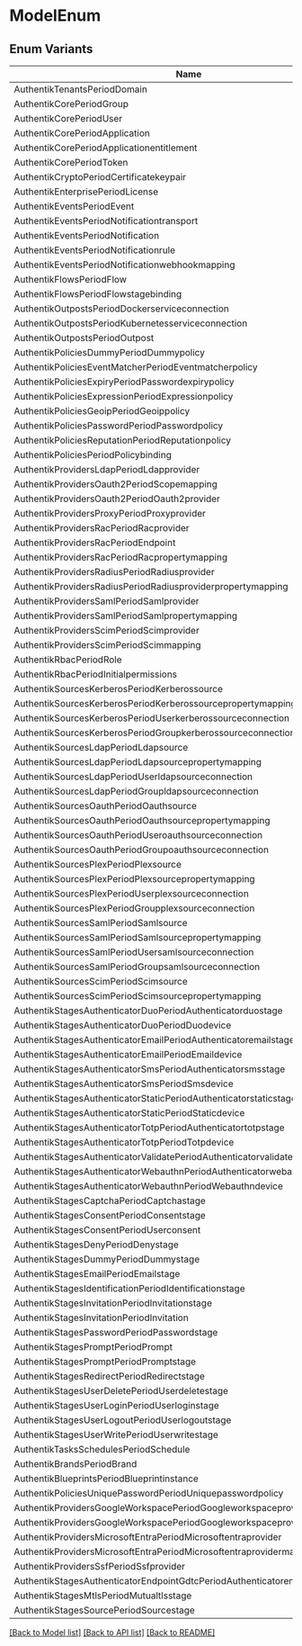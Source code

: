 # ModelEnum

## Enum Variants

| Name | Value |
|---- | -----|
| AuthentikTenantsPeriodDomain | authentik_tenants.domain |
| AuthentikCorePeriodGroup | authentik_core.group |
| AuthentikCorePeriodUser | authentik_core.user |
| AuthentikCorePeriodApplication | authentik_core.application |
| AuthentikCorePeriodApplicationentitlement | authentik_core.applicationentitlement |
| AuthentikCorePeriodToken | authentik_core.token |
| AuthentikCryptoPeriodCertificatekeypair | authentik_crypto.certificatekeypair |
| AuthentikEnterprisePeriodLicense | authentik_enterprise.license |
| AuthentikEventsPeriodEvent | authentik_events.event |
| AuthentikEventsPeriodNotificationtransport | authentik_events.notificationtransport |
| AuthentikEventsPeriodNotification | authentik_events.notification |
| AuthentikEventsPeriodNotificationrule | authentik_events.notificationrule |
| AuthentikEventsPeriodNotificationwebhookmapping | authentik_events.notificationwebhookmapping |
| AuthentikFlowsPeriodFlow | authentik_flows.flow |
| AuthentikFlowsPeriodFlowstagebinding | authentik_flows.flowstagebinding |
| AuthentikOutpostsPeriodDockerserviceconnection | authentik_outposts.dockerserviceconnection |
| AuthentikOutpostsPeriodKubernetesserviceconnection | authentik_outposts.kubernetesserviceconnection |
| AuthentikOutpostsPeriodOutpost | authentik_outposts.outpost |
| AuthentikPoliciesDummyPeriodDummypolicy | authentik_policies_dummy.dummypolicy |
| AuthentikPoliciesEventMatcherPeriodEventmatcherpolicy | authentik_policies_event_matcher.eventmatcherpolicy |
| AuthentikPoliciesExpiryPeriodPasswordexpirypolicy | authentik_policies_expiry.passwordexpirypolicy |
| AuthentikPoliciesExpressionPeriodExpressionpolicy | authentik_policies_expression.expressionpolicy |
| AuthentikPoliciesGeoipPeriodGeoippolicy | authentik_policies_geoip.geoippolicy |
| AuthentikPoliciesPasswordPeriodPasswordpolicy | authentik_policies_password.passwordpolicy |
| AuthentikPoliciesReputationPeriodReputationpolicy | authentik_policies_reputation.reputationpolicy |
| AuthentikPoliciesPeriodPolicybinding | authentik_policies.policybinding |
| AuthentikProvidersLdapPeriodLdapprovider | authentik_providers_ldap.ldapprovider |
| AuthentikProvidersOauth2PeriodScopemapping | authentik_providers_oauth2.scopemapping |
| AuthentikProvidersOauth2PeriodOauth2provider | authentik_providers_oauth2.oauth2provider |
| AuthentikProvidersProxyPeriodProxyprovider | authentik_providers_proxy.proxyprovider |
| AuthentikProvidersRacPeriodRacprovider | authentik_providers_rac.racprovider |
| AuthentikProvidersRacPeriodEndpoint | authentik_providers_rac.endpoint |
| AuthentikProvidersRacPeriodRacpropertymapping | authentik_providers_rac.racpropertymapping |
| AuthentikProvidersRadiusPeriodRadiusprovider | authentik_providers_radius.radiusprovider |
| AuthentikProvidersRadiusPeriodRadiusproviderpropertymapping | authentik_providers_radius.radiusproviderpropertymapping |
| AuthentikProvidersSamlPeriodSamlprovider | authentik_providers_saml.samlprovider |
| AuthentikProvidersSamlPeriodSamlpropertymapping | authentik_providers_saml.samlpropertymapping |
| AuthentikProvidersScimPeriodScimprovider | authentik_providers_scim.scimprovider |
| AuthentikProvidersScimPeriodScimmapping | authentik_providers_scim.scimmapping |
| AuthentikRbacPeriodRole | authentik_rbac.role |
| AuthentikRbacPeriodInitialpermissions | authentik_rbac.initialpermissions |
| AuthentikSourcesKerberosPeriodKerberossource | authentik_sources_kerberos.kerberossource |
| AuthentikSourcesKerberosPeriodKerberossourcepropertymapping | authentik_sources_kerberos.kerberossourcepropertymapping |
| AuthentikSourcesKerberosPeriodUserkerberossourceconnection | authentik_sources_kerberos.userkerberossourceconnection |
| AuthentikSourcesKerberosPeriodGroupkerberossourceconnection | authentik_sources_kerberos.groupkerberossourceconnection |
| AuthentikSourcesLdapPeriodLdapsource | authentik_sources_ldap.ldapsource |
| AuthentikSourcesLdapPeriodLdapsourcepropertymapping | authentik_sources_ldap.ldapsourcepropertymapping |
| AuthentikSourcesLdapPeriodUserldapsourceconnection | authentik_sources_ldap.userldapsourceconnection |
| AuthentikSourcesLdapPeriodGroupldapsourceconnection | authentik_sources_ldap.groupldapsourceconnection |
| AuthentikSourcesOauthPeriodOauthsource | authentik_sources_oauth.oauthsource |
| AuthentikSourcesOauthPeriodOauthsourcepropertymapping | authentik_sources_oauth.oauthsourcepropertymapping |
| AuthentikSourcesOauthPeriodUseroauthsourceconnection | authentik_sources_oauth.useroauthsourceconnection |
| AuthentikSourcesOauthPeriodGroupoauthsourceconnection | authentik_sources_oauth.groupoauthsourceconnection |
| AuthentikSourcesPlexPeriodPlexsource | authentik_sources_plex.plexsource |
| AuthentikSourcesPlexPeriodPlexsourcepropertymapping | authentik_sources_plex.plexsourcepropertymapping |
| AuthentikSourcesPlexPeriodUserplexsourceconnection | authentik_sources_plex.userplexsourceconnection |
| AuthentikSourcesPlexPeriodGroupplexsourceconnection | authentik_sources_plex.groupplexsourceconnection |
| AuthentikSourcesSamlPeriodSamlsource | authentik_sources_saml.samlsource |
| AuthentikSourcesSamlPeriodSamlsourcepropertymapping | authentik_sources_saml.samlsourcepropertymapping |
| AuthentikSourcesSamlPeriodUsersamlsourceconnection | authentik_sources_saml.usersamlsourceconnection |
| AuthentikSourcesSamlPeriodGroupsamlsourceconnection | authentik_sources_saml.groupsamlsourceconnection |
| AuthentikSourcesScimPeriodScimsource | authentik_sources_scim.scimsource |
| AuthentikSourcesScimPeriodScimsourcepropertymapping | authentik_sources_scim.scimsourcepropertymapping |
| AuthentikStagesAuthenticatorDuoPeriodAuthenticatorduostage | authentik_stages_authenticator_duo.authenticatorduostage |
| AuthentikStagesAuthenticatorDuoPeriodDuodevice | authentik_stages_authenticator_duo.duodevice |
| AuthentikStagesAuthenticatorEmailPeriodAuthenticatoremailstage | authentik_stages_authenticator_email.authenticatoremailstage |
| AuthentikStagesAuthenticatorEmailPeriodEmaildevice | authentik_stages_authenticator_email.emaildevice |
| AuthentikStagesAuthenticatorSmsPeriodAuthenticatorsmsstage | authentik_stages_authenticator_sms.authenticatorsmsstage |
| AuthentikStagesAuthenticatorSmsPeriodSmsdevice | authentik_stages_authenticator_sms.smsdevice |
| AuthentikStagesAuthenticatorStaticPeriodAuthenticatorstaticstage | authentik_stages_authenticator_static.authenticatorstaticstage |
| AuthentikStagesAuthenticatorStaticPeriodStaticdevice | authentik_stages_authenticator_static.staticdevice |
| AuthentikStagesAuthenticatorTotpPeriodAuthenticatortotpstage | authentik_stages_authenticator_totp.authenticatortotpstage |
| AuthentikStagesAuthenticatorTotpPeriodTotpdevice | authentik_stages_authenticator_totp.totpdevice |
| AuthentikStagesAuthenticatorValidatePeriodAuthenticatorvalidatestage | authentik_stages_authenticator_validate.authenticatorvalidatestage |
| AuthentikStagesAuthenticatorWebauthnPeriodAuthenticatorwebauthnstage | authentik_stages_authenticator_webauthn.authenticatorwebauthnstage |
| AuthentikStagesAuthenticatorWebauthnPeriodWebauthndevice | authentik_stages_authenticator_webauthn.webauthndevice |
| AuthentikStagesCaptchaPeriodCaptchastage | authentik_stages_captcha.captchastage |
| AuthentikStagesConsentPeriodConsentstage | authentik_stages_consent.consentstage |
| AuthentikStagesConsentPeriodUserconsent | authentik_stages_consent.userconsent |
| AuthentikStagesDenyPeriodDenystage | authentik_stages_deny.denystage |
| AuthentikStagesDummyPeriodDummystage | authentik_stages_dummy.dummystage |
| AuthentikStagesEmailPeriodEmailstage | authentik_stages_email.emailstage |
| AuthentikStagesIdentificationPeriodIdentificationstage | authentik_stages_identification.identificationstage |
| AuthentikStagesInvitationPeriodInvitationstage | authentik_stages_invitation.invitationstage |
| AuthentikStagesInvitationPeriodInvitation | authentik_stages_invitation.invitation |
| AuthentikStagesPasswordPeriodPasswordstage | authentik_stages_password.passwordstage |
| AuthentikStagesPromptPeriodPrompt | authentik_stages_prompt.prompt |
| AuthentikStagesPromptPeriodPromptstage | authentik_stages_prompt.promptstage |
| AuthentikStagesRedirectPeriodRedirectstage | authentik_stages_redirect.redirectstage |
| AuthentikStagesUserDeletePeriodUserdeletestage | authentik_stages_user_delete.userdeletestage |
| AuthentikStagesUserLoginPeriodUserloginstage | authentik_stages_user_login.userloginstage |
| AuthentikStagesUserLogoutPeriodUserlogoutstage | authentik_stages_user_logout.userlogoutstage |
| AuthentikStagesUserWritePeriodUserwritestage | authentik_stages_user_write.userwritestage |
| AuthentikTasksSchedulesPeriodSchedule | authentik_tasks_schedules.schedule |
| AuthentikBrandsPeriodBrand | authentik_brands.brand |
| AuthentikBlueprintsPeriodBlueprintinstance | authentik_blueprints.blueprintinstance |
| AuthentikPoliciesUniquePasswordPeriodUniquepasswordpolicy | authentik_policies_unique_password.uniquepasswordpolicy |
| AuthentikProvidersGoogleWorkspacePeriodGoogleworkspaceprovider | authentik_providers_google_workspace.googleworkspaceprovider |
| AuthentikProvidersGoogleWorkspacePeriodGoogleworkspaceprovidermapping | authentik_providers_google_workspace.googleworkspaceprovidermapping |
| AuthentikProvidersMicrosoftEntraPeriodMicrosoftentraprovider | authentik_providers_microsoft_entra.microsoftentraprovider |
| AuthentikProvidersMicrosoftEntraPeriodMicrosoftentraprovidermapping | authentik_providers_microsoft_entra.microsoftentraprovidermapping |
| AuthentikProvidersSsfPeriodSsfprovider | authentik_providers_ssf.ssfprovider |
| AuthentikStagesAuthenticatorEndpointGdtcPeriodAuthenticatorendpointgdtcstage | authentik_stages_authenticator_endpoint_gdtc.authenticatorendpointgdtcstage |
| AuthentikStagesMtlsPeriodMutualtlsstage | authentik_stages_mtls.mutualtlsstage |
| AuthentikStagesSourcePeriodSourcestage | authentik_stages_source.sourcestage |


[[Back to Model list]](../README.md#documentation-for-models) [[Back to API list]](../README.md#documentation-for-api-endpoints) [[Back to README]](../README.md)


